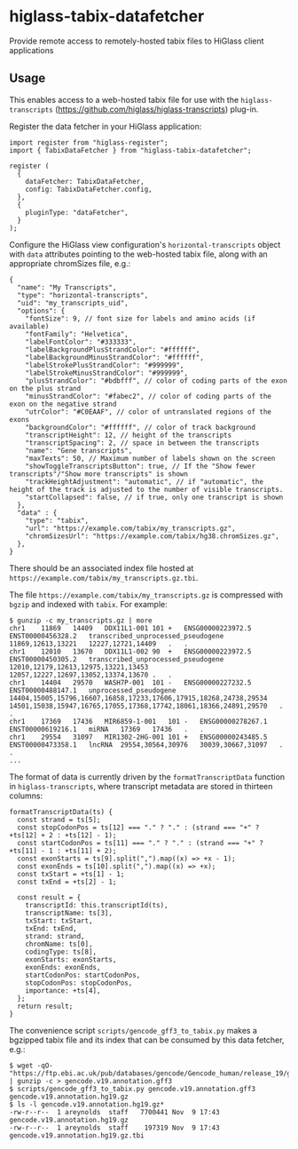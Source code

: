 # higlass-tabix-datafetcher
Provide remote access to remotely-hosted tabix files to HiGlass client applications

## Usage

This enables access to a web-hosted tabix file for use with the `higlass-transcripts` (https://github.com/higlass/higlass-transcripts) plug-in.

Register the data fetcher in your HiGlass application:

```
import register from "higlass-register";
import { TabixDataFetcher } from "higlass-tabix-datafetcher";

register (
  { 
    dataFetcher: TabixDataFetcher, 
    config: TabixDataFetcher.config,
  },
  { 
    pluginType: "dataFetcher",
  }
);
```

Configure the HiGlass view configuration's `horizontal-transcripts` object with `data` attributes pointing to the web-hosted tabix file, along with an appropriate chromSizes file, e.g.:

```
{
  "name": "My Transcripts",
  "type": "horizontal-transcripts",
  "uid": "my_transcripts_uid",
  "options": {
    "fontSize": 9, // font size for labels and amino acids (if available)
    "fontFamily": "Helvetica",
    "labelFontColor": "#333333",
    "labelBackgroundPlusStrandColor": "#ffffff",
    "labelBackgroundMinusStrandColor": "#ffffff",
    "labelStrokePlusStrandColor": "#999999",
    "labelStrokeMinusStrandColor": "#999999",
    "plusStrandColor": "#bdbfff", // color of coding parts of the exon on the plus strand
    "minusStrandColor": "#fabec2", // color of coding parts of the exon on the negative strand
    "utrColor": "#C0EAAF", // color of untranslated regions of the exons
    "backgroundColor": "#ffffff", // color of track background
    "transcriptHeight": 12, // height of the transcripts
    "transcriptSpacing": 2, // space in between the transcripts
    "name": "Gene transcripts",
    "maxTexts": 50, // Maximum number of labels shown on the screen
    "showToggleTranscriptsButton": true, // If the "Show fewer transcripts"/"Show more transcripts" is shown
    "trackHeightAdjustment": "automatic", // if "automatic", the height of the track is adjusted to the number of visible transcripts.
    "startCollapsed": false, // if true, only one transcript is shown
  },
  "data" : {
    "type": "tabix",
    "url": "https://example.com/tabix/my_transcripts.gz",
    "chromSizesUrl": "https://example.com/tabix/hg38.chromSizes.gz",
  },
}
```

There should be an associated index file hosted at `https://example.com/tabix/my_transcripts.gz.tbi`.

The file `https://example.com/tabix/my_transcripts.gz` is compressed with `bgzip` and indexed with `tabix`. For example:

```
$ gunzip -c my_transcripts.gz | more
chr1	11869	14409	DDX11L1-001	101	+	ENSG00000223972.5	ENST00000456328.2	transcribed_unprocessed_pseudogene	11869,12613,13221	12227,12721,14409	.	.
chr1	12010	13670	DDX11L1-002	90	+	ENSG00000223972.5	ENST00000450305.2	transcribed_unprocessed_pseudogene	12010,12179,12613,12975,13221,13453	12057,12227,12697,13052,13374,13670	.	.
chr1	14404	29570	WASH7P-001	101	-	ENSG00000227232.5	ENST00000488147.1	unprocessed_pseudogene	14404,15005,15796,16607,16858,17233,17606,17915,18268,24738,29534	14501,15038,15947,16765,17055,17368,17742,18061,18366,24891,29570	.	.
chr1	17369	17436	MIR6859-1-001	101	-	ENSG00000278267.1	ENST00000619216.1	miRNA	17369	17436	.	.
chr1	29554	31097	MIR1302-2HG-001	101	+	ENSG00000243485.5	ENST00000473358.1	lncRNA	29554,30564,30976	30039,30667,31097	.	.
...
```

The format of data is currently driven by the `formatTranscriptData` function in `higlass-transcripts`, where transcript metadata are stored in thirteen columns:

```
formatTranscriptData(ts) {
  const strand = ts[5];
  const stopCodonPos = ts[12] === "." ? "." : (strand === "+" ? +ts[12] + 2 : +ts[12] - 1);
  const startCodonPos = ts[11] === "." ? "." : (strand === "+" ? +ts[11] - 1 : +ts[11] + 2);
  const exonStarts = ts[9].split(",").map((x) => +x - 1);
  const exonEnds = ts[10].split(",").map((x) => +x);
  const txStart = +ts[1] - 1;
  const txEnd = +ts[2] - 1;

  const result = {
    transcriptId: this.transcriptId(ts),
    transcriptName: ts[3],
    txStart: txStart,
    txEnd: txEnd,
    strand: strand,
    chromName: ts[0],
    codingType: ts[8],
    exonStarts: exonStarts,
    exonEnds: exonEnds,
    startCodonPos: startCodonPos,
    stopCodonPos: stopCodonPos,
    importance: +ts[4],
  };
  return result;
}
```

The convenience script `scripts/gencode_gff3_to_tabix.py` makes a bgzipped tabix file and its index that can be consumed by this data fetcher, e.g.:

```
$ wget -qO- "https://ftp.ebi.ac.uk/pub/databases/gencode/Gencode_human/release_19/gencode.v19.annotation.gff3.gz" | gunzip -c > gencode.v19.annotation.gff3
$ scripts/gencode_gff3_to_tabix.py gencode.v19.annotation.gff3 gencode.v19.annotation.hg19.gz
$ ls -l gencode.v19.annotation.hg19.gz*
-rw-r--r--  1 areynolds  staff   7700441 Nov  9 17:43 gencode.v19.annotation.hg19.gz
-rw-r--r--  1 areynolds  staff    197319 Nov  9 17:43 gencode.v19.annotation.hg19.gz.tbi
```